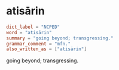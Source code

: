 # atisārin

``` toml
dict_label = "NCPED"
word = "atisārin"
summary = "going beyond; transgressing."
grammar_comment = "mfn."
also_written_as = ["atisārin"]
```

going beyond; transgressing.

